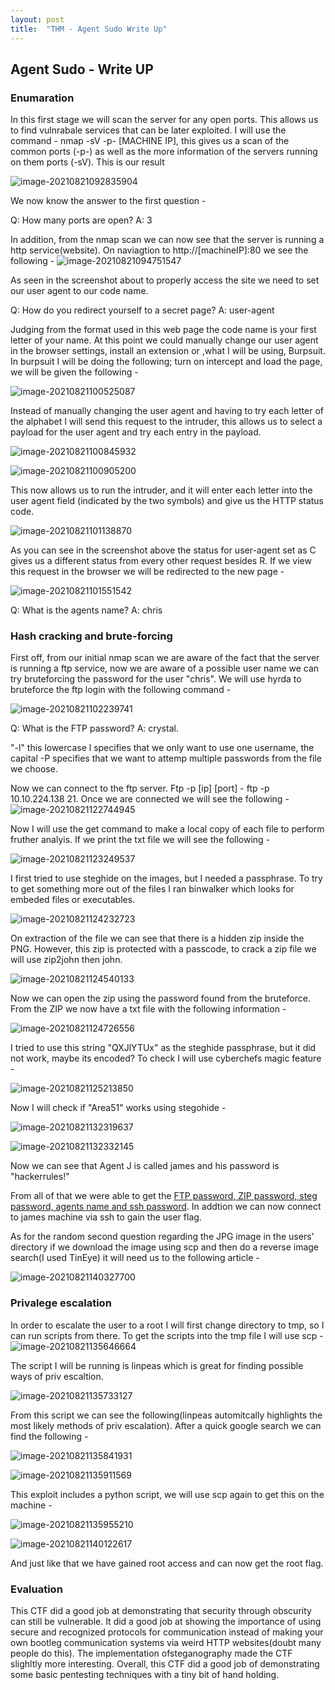 ```yaml
---
layout: post
title:  "THM - Agent Sudo Write Up"
---
```


## Agent Sudo - Write UP

### Enumaration

In this first stage we will scan the server for any open ports. This allows us to find vulnrabale services that can be later exploited. I will use the command - nmap -sV -p- [MACHINE IP], this gives us a scan of the common ports (-p-) as well as the more information of the servers running on them ports (-sV). This is our result

![image-20210821092835904](/assets/thm-agent-wu/image-20210821092835904.png)

We now know the answer to the first question -

Q: How many ports are open? A: 3

In addition, from the nmap scan we can now see that the server is running a http service(website). On naviagtion to http://[machineIP]:80 we see the following - ![image-20210821094751547](/assets/thm-agent-wu/image-20210821094751547.png)

As seen in the screenshot about to properly access the site we need to set our user agent to our code name.

Q: How do you redirect yourself to a secret page? A: user-agent

Judging from the format used in this web page the code name is your first  letter of your name. At this point we could manually change our user  agent in the browser settings, install an extension or ,what I will be using, Burpsuit. In burpsuit I will be doing the following; turn on intercept and load the page, we will be given the following -

![image-20210821100525087](/assets/thm-agent-wu/image-20210821100525087.png)

Instead of manually changing the user agent and having to try each letter of  the alphabet I will send this request to the intruder, this allows us to select a payload for the user agent and try each entry in the payload.

![image-20210821100845932](/assets/thm-agent-wu/image-20210821100845932.png)

![image-20210821100905200](/assets/thm-agent-wu/image-20210821100905200.png)

This now allows us to run the intruder, and it will enter each letter into the user agent field (indicated by the two symbols) and give us the HTTP status code.

![image-20210821101138870](/assets/thm-agent-wu/image-20210821101138870.png)

As you can see in the screenshot above the status for user-agent set as C  gives us a different status from every other request besides R. If we  view this request in the browser we will be redirected to the new page -

![image-20210821101551542](/assets/thm-agent-wu/image-20210821101551542.png)

Q: What is the agents name? A: chris

### Hash cracking and brute-forcing

First off, from our initial nmap scan we are aware of the fact that the server is running a ftp service, now we are aware of a possible user name we can try bruteforcing the password for the user "chris". We will use hyrda to bruteforce the ftp login with the following command -

![image-20210821102239741](/assets/thm-agent-wu/image-20210821102239741.png)

Q: What is the FTP password? A: crystal.

"-l" this lowercase l specifies that we only want to use one username, the capital -P specifies that we want to attemp multiple passwords from the file we choose.

Now we can connect to the ftp server. Ftp -p [ip] [port] - ftp -p 10.10.224.138 21. Once we are connected we will see the following - ![image-20210821122744945](/assets/thm-agent-wu/image-20210821122744945.png)

Now I will use the get command to make a local copy of each file to perform fruther analyis. If we print the txt file we will see the following -

![image-20210821123249537](/assets/thm-agent-wu/image-20210821123249537.png)

I first tried to use steghide on the images, but I needed a passphrase. To try to get something more out of the files I ran binwalker which looks for embeded files or executables.

![image-20210821124232723](/assets/thm-agent-wu/image-20210821124232723.png)

On extraction of the file we can see that there is a hidden zip inside the PNG. However, this zip is protected with a passcode, to crack a zip file we will use zip2john then john.

![image-20210821124540133](/assets/thm-agent-wu/image-20210821124540133.png)

Now we can open the zip using the password found from the bruteforce. From the ZIP we now have a txt file with the following information -

![image-20210821124726556](/assets/thm-agent-wu/image-20210821124726556.png)

I tried to use this string "QXJlYTUx" as the steghide passphrase, but it did not work, maybe its encoded? To check I will use cyberchefs magic feature -

![image-20210821125213850](/assets/thm-agent-wu/image-20210821125213850.png)

Now I will check if "Area51" works using stegohide -

![image-20210821132319637](/assets/thm-agent-wu/image-20210821132319637.png)

![image-20210821132332145](/assets/thm-agent-wu/image-20210821132332145.png)

Now we can see that Agent J is called james and his password is "hackerrules!"

From all of that we were able to get the <u>FTP password, ZIP password, steg password, agents name and ssh password</u>. In addtion we can now connect to james machine via ssh to gain the user flag.

As for the random second question regarding the JPG image in the users' directory if we download the image using scp and then do a reverse image search(I used TinEye) it will need us to the following article -

![image-20210821140327700](/assets/thm-agent-wu/image-20210821140327700.png)

### Privalege escalation

In order to escalate the user to a root I will first change directory to tmp, so I can run scripts from there. To get the scripts into the tmp file I will use scp - ![image-20210821135646664](/assets/thm-agent-wu/image-20210821135646664.png)

The script I will be running is linpeas which is great for finding possible ways of priv escaltion.

![image-20210821135733127](/assets/thm-agent-wu/image-20210821135733127.png)

From this script we can see the following(linpeas automitcally highlights the most likely methods of priv escalation). After a quick google search we can find the following -

![image-20210821135841931](/assets/thm-agent-wu/image-20210821135841931.png)

![image-20210821135911569](/assets/thm-agent-wu/image-20210821135911569.png)

This exploit includes a python script, we will use scp again to get this on the machine -

![image-20210821135955210](/assets/thm-agent-wu/image-20210821135955210.png)

![image-20210821140122617](/assets/thm-agent-wu/image-20210821140122617.png)

And just like that we have gained root access and can now get the root flag.



### Evaluation

This CTF did a good job at demonstrating that security through obscurity can still be vulnerable. It did a good job at showing the importance of using secure and recognized protocols for communication instead of making your own bootleg communication systems via weird HTTP websites(doubt many people do this). The implementation ofsteganography made the CTF slighltly more interesting. Overall, this CTF did a good job of demonstrating some basic pentesting techniques with a tiny bit of hand holding. 



